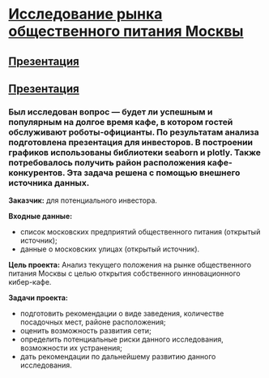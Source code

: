 # [Исследование рынка общественного питания Москвы](https://nbviewer.jupyter.org/github/Nanobelka/catering_analysis/blob/main/catering_analysis.ipynb)

## [Презентация](https://docs.google.com/viewer?url=https://raw.githubusercontent.com/Nanobelka/catering_analysis/main/presentation.pdf)

## [Презентация](https://docs.google.com/viewer?url=https://github.com/Nanobelka/catering_analysis/blob/main/presentation.pdf)

### Был исследован вопрос — будет ли успешным и популярным на долгое время кафе, в котором гостей обслуживают роботы-официанты. По результатам анализа подготовлена презентация для инвесторов. В построении графиков использованы библиотеки seaborn и plotly. Также потребовалось получить район расположения кафе-конкурентов. Эта задача решена с помощью внешнего источника данных.

**Заказчик:** для потенциального инвестора.

**Входные данные:**
- список московских предприятий общественного питания (открытый источник);
- данные о московских улицах (открытый источник).

**Цель проекта:** Анализ текущего положения на рынке общественного питания Москвы с целью открытия собственного инновационного кибер-кафе.

**Задачи проекта:**

- подготовить рекомендации о виде заведения, количестве посадочных мест, районе расположения;
- оценить возможность развития сети;
- определить потенциальные риски данного исследования, возможности их устранения;  
- дать рекомендации по дальнейшему развитию данного исследования.
